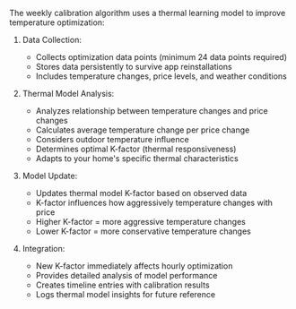 The weekly calibration algorithm uses a thermal learning model to improve temperature optimization:

1. Data Collection:
   - Collects optimization data points (minimum 24 data points required)
   - Stores data persistently to survive app reinstallations
   - Includes temperature changes, price levels, and weather conditions

2. Thermal Model Analysis:
   - Analyzes relationship between temperature changes and price changes
   - Calculates average temperature change per price change
   - Considers outdoor temperature influence
   - Determines optimal K-factor (thermal responsiveness)
   - Adapts to your home's specific thermal characteristics

3. Model Update:
   - Updates thermal model K-factor based on observed data
   - K-factor influences how aggressively temperature changes with price
   - Higher K-factor = more aggressive temperature changes
   - Lower K-factor = more conservative temperature changes

4. Integration:
   - New K-factor immediately affects hourly optimization
   - Provides detailed analysis of model performance
   - Creates timeline entries with calibration results
   - Logs thermal model insights for future reference